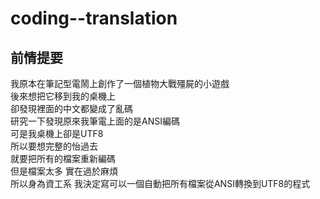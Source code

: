 # coding--translation  
## 前情提要  
我原本在筆記型電鬧上創作了一個植物大戰殭屍的小遊戲  
後來想把它移到我的桌機上  
卻發現裡面的中文都變成了亂碼  
研究一下發現原來我筆電上面的是ANSI編碼  
可是我桌機上卻是UTF8  
所以要想完整的怡過去  
就要把所有的檔案重新編碼  
但是檔案太多 實在過於麻煩  
所以身為資工系 我決定寫可以一個自動把所有檔案從ANSI轉換到UTF8的程式  
